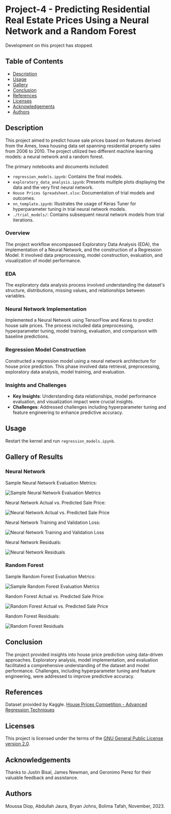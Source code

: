

# Project-4 - Predicting Residential Real Estate Prices Using a Neural Network and a Random Forest

Development on this project has stopped.

## Table of Contents

- [Description](#description)
- [Usage](#usage)
- [Gallery](#gallery-of-results)
- [Conclusion](#conclusion)
- [References](#references)
- [Licenses](#licenses)
- [Acknowledgements](#acknowledgements)
- [Authors](#authors)

## Description

This project aimed to predict house sale prices based on features derived from the Ames, Iowa housing data set spanning residential property sales from 2006 to 2010. The project utilized two different machine learning models: a neural network and a random forest.

The primary notebooks and documents included:
- `regression_models.ipynb`: Contains the final models.
- `exploratory_data_analysis.ipynb`: Presents multiple plots displaying the data and the very first neural network.
- `House Prices Spreadsheet.xlsx`: Documentation of trial models and outcomes.
- `nn_template.ipynb`: Illustrates the usage of Keras Tuner for hyperparameter tuning in trial neural network models.
- `./trial_models/`: Contains subsequent neural network models from trial iterations.

### Overview

The project workflow encompassed Exploratory Data Analysis (EDA), the implementation of a Neural Network, and the construction of a Regression Model. It involved data preprocessing, model construction, evaluation, and visualization of model performance.

### EDA

The exploratory data analysis process involved understanding the dataset's structure, distributions, missing values, and relationships between variables.

### Neural Network Implementation

Implemented a Neural Network using TensorFlow and Keras to predict house sale prices. The process included data preprocessing, hyperparameter tuning, model training, evaluation, and comparison with baseline predictions.

### Regression Model Construction

Constructed a regression model using a neural network architecture for house price prediction. This phase involved data retrieval, preprocessing, exploratory data analysis, model training, and evaluation.

### Insights and Challenges

- **Key Insights**: Understanding data relationships, model performance evaluation, and visualization impact were crucial insights.
- **Challenges**: Addressed challenges including hyperparameter tuning and feature engineering to enhance predictive accuracy.

## Usage

Restart the kernel and run `regression_models.ipynb`.

## Gallery of Results

### Neural Network

Sample Neural Network Evaluation Metrics:

![Sample Neural Network Evaluation Metrics](/images/nn_results.png)

Neural Network Actual vs. Predicted Sale Price:

![Neural Network Actual vs. Predicted Sale Price](/images/nn_scatter.png)

Neural Network Training and Validation Loss:

![Neural Network Training and Validation Loss](/images/nn_loss.png)

Neural Network Residuals:

![Neural Network Residuals](/images/nn_residuals.png)

### Random Forest

Sample Random Forest Evaluation Metrics:

![Sample Random Forest Evaluation Metrics](/images/rf_results.png)

Random Forest Actual vs. Predicted Sale Price:

![Random Forest Actual vs. Predicted Sale Price](/images/rf_scatter.png)

Random Forest Residuals:

![Random Forest Residuals](/images/rf_residuals.png)

## Conclusion

The project provided insights into house price prediction using data-driven approaches. Exploratory analysis, model implementation, and evaluation facilitated a comprehensive understanding of the dataset and model performance. Challenges, including hyperparameter tuning and feature engineering, were addressed to improve predictive accuracy.

## References

Dataset provided by Kaggle. [House Prices Competition - Advanced Regression Techniques](https://www.kaggle.com/competitions/house-prices-advanced-regression-techniques)

## Licenses

This project is licensed under the terms of the [GNU General Public License version 2.0](https://www.gnu.org/licenses/old-licenses/gpl-2.0.en.html).

## Acknowledgements

Thanks to Justin Bisal, James Newman, and Geronimo Perez for their valuable feedback and assistance.

## Authors

Moussa Diop, Abdullah Jaura, Bryan Johns, Bolima Tafah, November, 2023.

